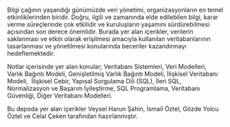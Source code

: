 Bilgi çağının yaşandığı günümüzde veri yönetimi, organizasyonların en temel etkinliklerinden biridir. Doğru, ilgili ve zamanında elde edilebilen bilgi, karar verme süreçlerinde çok etkilidir ve kuruluşların yaşamını sürdürebilmesi açısından son derece önemlidir. Burada yer alan içerikler, verilerin saklanması ve etkin olarak erişilmesi amacıyla kullanılan veritabanlarının tasarlanması ve yönetilmesi konularında beceriler kazandırmayı hedeflemektedir.

Notlar içerisinde yer alan konular; Veritabanı Sistemleri, Veri Modelleri, Varlık Bağıntı Modeli, Genişletilmiş Varlık Bağıntı Modeli, İlişkisel Veritabanı Modeli,  İlişkisel Cebir, Yapısal Sorgulama Dili (SQL), İleri SQL, Normalizasyon ve Başarım İyileştirme, SQL Programlama, Veritabanı Güvenliği, Diğer Veritabanı Modelleri.

Bu depoda yer alan içerikler Veysel Harun Şahin, İsmail Öztel, Gözde Yolcu Öztel ve Celal Çeken tarafından hazırlanmıştır.
